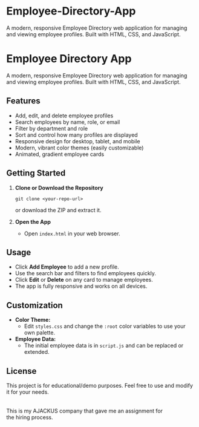 # Employee-Directory-App
A modern, responsive Employee Directory web application for managing and viewing employee profiles. Built with HTML, CSS, and JavaScript.
# Employee Directory App

A modern, responsive Employee Directory web application for managing and viewing employee profiles. Built with HTML, CSS, and JavaScript.

## Features
- Add, edit, and delete employee profiles
- Search employees by name, role, or email
- Filter by department and role
- Sort and control how many profiles are displayed
- Responsive design for desktop, tablet, and mobile
- Modern, vibrant color themes (easily customizable)
- Animated, gradient employee cards

## Getting Started

1. **Clone or Download the Repository**
   ```
   git clone <your-repo-url>
   ```
   or download the ZIP and extract it.

2. **Open the App**
   - Open `index.html` in your web browser.

## Usage
- Click **Add Employee** to add a new profile.
- Use the search bar and filters to find employees quickly.
- Click **Edit** or **Delete** on any card to manage employees.
- The app is fully responsive and works on all devices.

## Customization
- **Color Theme:**
  - Edit `styles.css` and change the `:root` color variables to use your own palette.
- **Employee Data:**
  - The initial employee data is in `script.js` and can be replaced or extended.

## License
This project is for educational/demo purposes. Feel free to use and modify it for your needs. 

######
This is my AJACKUS company that gave me an assignment for the hiring process.
